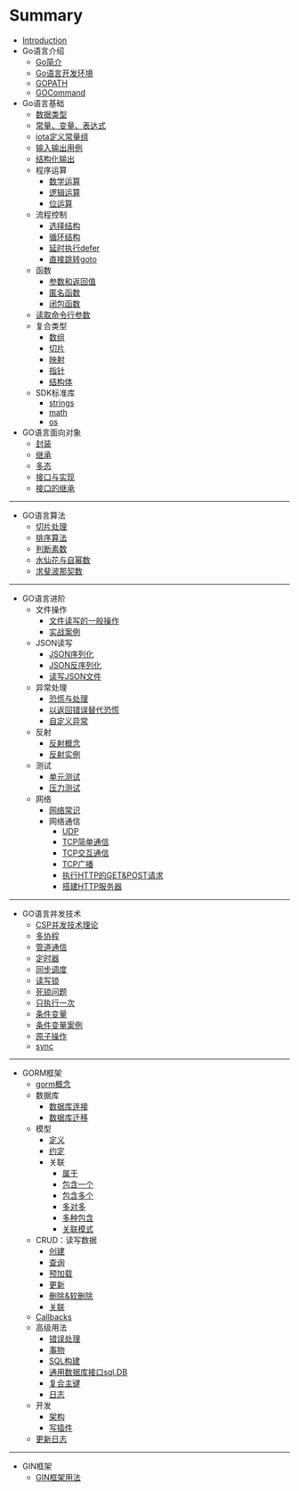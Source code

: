 # Summary

* [Introduction](README.md)
* Go语言介绍
    * [Go简介](01Go/Go语言介绍.md)
    * [Go语言开发环境](01Go/Go语言开发环境搭建.md)
    * [GOPATH](01Go/GOPATH.md)
    * [GOCommand](01Go/GOCommand.md)
* Go语言基础
    * [数据类型](02GoBase/数据类型.md)
    * [常量、变量、表达式](02GoBase/常量、变量、表达式.md)
    * [iota定义常量组](02GoBase/iota定义常量组.md)
    * [输入输出用例](02GoBase/输入输出用例.md)
    * [结构化输出](02GoBase/结构化输出.md)
    * 程序运算
        * [数学运算](02GoBase/程序运算1-数学运算.md)
        * [逻辑运算](02GoBase/程序运算2-逻辑运算.md)
        * [位运算](02GoBase/程序运算3-位运算.md)
    * 流程控制
        * [选择结构](02GoBase/流程控制1-选择结构.md)
        * [循环结构](02GoBase/流程控制2-循环结构.md)
        * [延时执行defer](02GoBase/流程控制3-延时执行defer.md)
        * [直接跳转goto](02GoBase/流程控制4-直接跳转goto.md)
    * 函数
        * [参数和返回值](02GoBase/函数1-参数和返回值.md)
        * [匿名函数](02GoBase/函数2-匿名函数.md)
        * [闭包函数](02GoBase/函数3-闭包函数.md)
    * [读取命令行参数](02GoBase/读取命令行参数.md)
    * 复合类型
        * [数组](02GoBase/复合类型1-数组.md)
        * [切片](02GoBase/复合类型2-切片.md)
        * [映射](02GoBase/复合类型3-映射.md)
        * [指针](02GoBase/复合类型4-指针.md)
        * [结构体](02GoBase/复合类型5-结构体.md)
    * SDK标准库
        * [strings](02GoBase/SDK标准库1-strings.md)
        * [math](02GoBase/SDK标准库2-math.md)
        * [os](02GoBase/SDK标准库3-os.md)
* GO语言面向对象
    * [封装](03GoObject/面向对象1-封装.md)
    * [继承](03GoObject/面向对象2-继承.md)
    * [多态](03GoObject/面向对象3-多态.md)
    * [接口与实现](03GoObject/面向对象4-接口与实现.md)
    * [接口的继承](03GoObject/面向对象5-接口的继承.md)

-----
* GO语言算法
    * [切片处理](99GoAlgorithm/切片处理.md)
    * [排序算法](99GoAlgorithm/排序算法.md)
    * [判断素数](99GoAlgorithm/判断素数.md)
    * [水仙花与自幂数](99GoAlgorithm/水仙花与自幂数.md)
    * [求斐波那契数](99GoAlgorithm/求斐波那契数.md)

-----
* GO语言进阶
    * 文件操作
        * [文件读写的一般操作](04FileIO/文件操作1-文件读写的一般操作.md)
        * [实战案例](04FileIO/文件操作2-实战案例.md)
    * JSON读写
        * [JSON序列化](05JSONIO/JSON读写1-JSON序列化.md)
        * [JSON反序列化](05JSONIO/JSON读写2-JSON反序列化.md)
        * [读写JSON文件](05JSONIO/JSON读写3-读写JSON文件.md)
    * 异常处理
        * [恐慌与处理](06Exception/异常处理1-恐慌与处理.md)
        * [以返回错误替代恐慌](06Exception/异常处理2-以返回错误替代恐慌.md)
        * [自定义异常](06Exception/异常处理3-自定义异常.md)
    * 反射
        * [反射概念](07GoReflect/反射概念.md)
        * [反射实例](07GoReflect/反射实例.md)
    * 测试
        * [单元测试](08GoTest/测试1-单元测试.md)
        * [压力测试](08GoTest/测试2-压力测试.md)
    * 网络
        * [网络常识](09GoNet/网络常识.md)
        * 网络通信
            * [UDP](09GoNet/网络通信1-UDP.md)
            * [TCP简单通信](09GoNet/网络通信2-TCP简单通信.md)
            * [TCP交互通信](09GoNet/网络通信3-TCP交互通信.md)
            * [TCP广播](09GoNet/网络通信4-TCP广播.md)
            * [执行HTTP的GET&POST请求](09GoNet/网络通信5-执行HTTP的GET&POST请求.md)
            * [搭建HTTP服务器](09GoNet/网络通信6-搭建HTTP服务器.md)

-----
* GO语言并发技术
    * [CSP并发技术理论](50GOasync/并发技术01-CPS并发技术理论.md)
    * [多协程](50GOasync/并发技术02-多协程.md)
    * [管道通信](50GOasync/并发技术03-管道通信.md)
    * [定时器](50GOasync/并发技术04-定时器.md)
    * [同步调度](50GOasync/并发技术05-同步调度.md)
    * [读写锁](50GOasync/并发技术06-读写锁.md)
    * [死锁问题](50GOasync/并发技术07-死锁问题.md)
    * [只执行一次](50GOasync/并发技术08-只执行一次.md)
    * [条件变量](50GOasync/并发技术09-条件变量.md)
    * [条件变量案例](50GOasync/并发技术10-条件变量案例.md)
    * [原子操作](50GOasync/并发技术11-原子操作.md)
    * [sync](50GOasync/并发技术12-sync包同步调度综合案例.md)

-----
* GORM框架
    * [gorm概念](100GORM/概念.md)
    * 数据库
        * [数据库连接](100GORM/数据库1-连接.md)
        * [数据库迁移](100GORM/数据库2-迁移.md)
    * 模型
        * [定义](100GORM/模型定义.md)
        * [约定](100GORM/模型约定.md)
        * 关联
            * [属于](100GORM/模型关联1-关联.md)
            * [包含一个](100GORM/模型关联2-包含一个.md)
            * [包含多个](100GORM/模型关联3-包含多个.md)
            * [多对多](100GORM/模型关联4-多对多.md)
            * [多种包含](100GORM/模型关联5-多种包含.md)
            * [关联模式](100GORM/模型关联6-关联模式.md)
    * CRUD：读写数据
        * [创建](100GORM/CRUD:读写数据1-创建.md)
        * [查询](100GORM/CRUD:读写数据2-查询.md)
        * [预加载](100GORM/CRUD:读写数据3-预加载.md)
        * [更新](100GORM/CRUD:读写数据4-更新.md)
        * [删除&软删除](100GORM/CRUD:读写数据5-删除&软删除.md)
        * [关联](100GORM/CRUD:读写数据6-关联.md)
    * [Callbacks](100GORM/callbacks-回滚.md)
    * 高级用法
        * [错误处理](100GORM/高级用法1-错误处理.md)
        * [事物](100GORM/高级用法2-事物.md)
        * [SQL构建](100GORM/高级用法3-SQL构建.md)
        * [通用数据库接口sql.DB](100GORM/高级用法4-通用数据库接口sqlDB.md)
        * [复合主键](100GORM/高级用法5-复合主键.md)
        * [日志](100GORM/高级用法6-日志.md)
    * 开发
        * [架构](100GORM/开发1-架构.md)
        * [写插件](100GORM/开发2-写插件.md)
    * [更新日志](100GORM/更新日志.md)

-----
* GIN框架
    * [GIN框架用法](101GIN/GIN用法.md)

